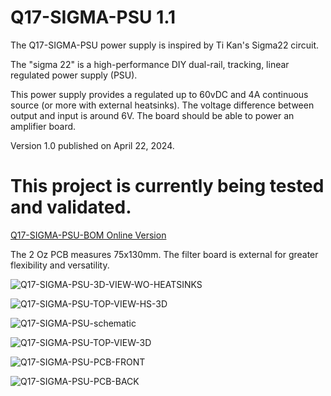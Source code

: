 # Q17-SIGMA-PSU 1.1<br>

The Q17-SIGMA-PSU power supply is inspired by Ti Kan's Sigma22 circuit. 

The "sigma 22" is a high-performance DIY dual-rail, tracking, linear regulated power supply (PSU).

This power supply provides a regulated  up to 60vDC and 4A continuous source (or more with external heatsinks). The voltage difference between output and input is around 6V. The board should be able to power an amplifier board.

Version 1.0 published on April 22, 2024.

# This project is currently being tested and validated.

<a href="https://audio.cyberkata.org/Q17-SIGMA-PSU-BOM.html">Q17-SIGMA-PSU-BOM Online Version</a><br>

The 2 Oz PCB measures 75x130mm. The filter board is external for greater flexibility and versatility.

![Q17-SIGMA-PSU-3D-VIEW-WO-HEATSINKS](https://github.com/stefaweb/Q17-Amplifier/assets/12907102/31233e7c-f856-4b06-9b80-ffafd5f6141c)

![Q17-SIGMA-PSU-TOP-VIEW-HS-3D](https://github.com/stefaweb/Q17-Amplifier/assets/12907102/9568592d-3acc-4e98-9ba3-3f9a6230a756)

![Q17-SIGMA-PSU-schematic](https://github.com/stefaweb/Q17-Amplifier/assets/12907102/a5754add-e3fc-426f-9101-0ffec6214237)

![Q17-SIGMA-PSU-TOP-VIEW-3D](https://github.com/stefaweb/Q17-Amplifier/assets/12907102/f3912ac7-cce4-4197-9902-b1ec2c2dc8ae)

![Q17-SIGMA-PSU-PCB-FRONT](https://github.com/stefaweb/Q17-Amplifier/assets/12907102/c84abd1f-844e-45a3-8c1a-c20a5f298067)

![Q17-SIGMA-PSU-PCB-BACK](https://github.com/stefaweb/Q17-Amplifier/assets/12907102/483b13b1-6f01-45e4-b955-a27608ed0a1a)
